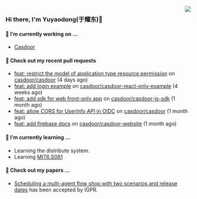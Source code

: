 <img align="right" src="https://github-readme-stats.vercel.app/api?username=leo220yuyaodog&show_icons=true&icon_color=805AD5&text_color=718096&bg_color=ffffff&hide_title=true" />

### Hi there, I'm Yuyaodong(于耀东)👋
#### 🔭 I’m currently working on ...
- [Casdoor](https://github.com/casdoor)

#### 🔨 Check out my recent pull requests

- [feat: restrict the model of application type resource permission](https://github.com/casdoor/casdoor/pull/2394) on [casdoor/casdoor](https://github.com/casdoor/casdoor) (4 days ago)
- [feat: add login example](https://github.com/casdoor/casdoor-react-only-example/pull/2) on [casdoor/casdoor-react-only-example](https://github.com/casdoor/casdoor-react-only-example) (4 weeks ago)
- [feat: add sdk for web front-only app](https://github.com/casdoor/casdoor-js-sdk/pull/47) on [casdoor/casdoor-js-sdk](https://github.com/casdoor/casdoor-js-sdk) (1 month ago)
- [feat: allow CORS for UserInfo API in OIDC](https://github.com/casdoor/casdoor/pull/2313) on [casdoor/casdoor](https://github.com/casdoor/casdoor) (1 month ago)
- [feat: add firebase docs](https://github.com/casdoor/casdoor-website/pull/558) on [casdoor/casdoor-website](https://github.com/casdoor/casdoor-website) (1 month ago)

#### 🌱 I’m currently learning ...
- Learning the distribute system.
- Learning [MIT6.S081](https://pdos.csail.mit.edu/6.828/2021/schedule.html)

#### 📜 Check out my papers ...
- [Scheduling a multi-agent flow shop with two scenarios and release dates](https://www.tandfonline.com/doi/full/10.1080/00207543.2023.2188646) has been accepted by IGPR.

